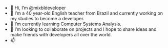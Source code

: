 - 👋 Hi, I’m @mixbldeveloper
- 👀 I’m a 40 year-old English teacher from Brazil and currently working on my studies to become a developer.
- 🌱 I’m currently learning Computer Systems Analysis.
- 💞️ I’m looking to collaborate on projects and I hope to share ideas and make friends with developers all over the world.
- 📫 

<!---
mixbldeveloper/mixbldeveloper is a ✨ special ✨ repository because its `README.md` (this file) appears on your GitHub profile.
You can click the Preview link to take a look at your changes.
--->
